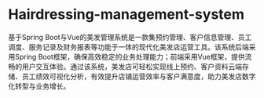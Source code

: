 # Hairdressing-management-system
基于Spring Boot与Vue的美发管理系统是一款集预约管理、客户信息管理、员工调度、服务记录及财务报表等功能于一体的现代化美发店运营工具。该系统后端采用Spring Boot框架，确保高效稳定的业务处理能力；前端采用Vue框架，提供流畅的用户交互体验。通过该系统，美发店可轻松实现线上预约、客户资料云端存储、员工绩效可视化分析，有效提升店铺运营效率与客户满意度，助力美发店数字化转型与业务增长。
